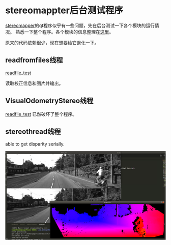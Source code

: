 # stereomappter后台测试程序

[stereomapper](https://github.com/willSapgreen/stereo-vision)的qt程序似乎有一些问题，先在后台测试一下各个模块的运行情况。
熟悉一下整个程序。各个模块的信息整理在[这里](http://mecha-su.cn/2020/02/24/vision-slam-2/)。

原来的代码依赖很少，现在想要给它退化一下。

## readfromfiles线程

[readfile_test](app/readfile_test.cpp)

读取校正信息和图片并输出。

## VisualOdometryStereo线程

[readfile_test](app/visualodometry_test.cpp)
已然破坏了整个程序。

## stereothread线程

able to get disparity serially.

![raw_disparity](demo_fig/raw_disparity.png)

